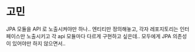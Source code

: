 
# 고민

JPA 모듈을 API 로 노출시켜야만 하나.. 엔티티만 정의해놓고, 각자 레포지토리는 인터페이스만 노출시키고 각 api 모듈마다 다르게 구현하고 싶은데.. 모두에게 JPA 의존성이 있어야만 하지 않으면서..



